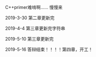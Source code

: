 C++primer难啃啊…… 慢慢来

2019-3-30 第二章更新完

2019-4-4 第三章更新完字符串

2019-5-10 第三章更新完

2019-5-16 答辩结束！！！！第四章，开工！